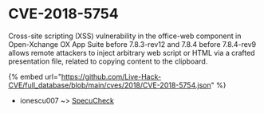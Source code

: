 # CVE-2018-5754

Cross-site scripting (XSS) vulnerability in the office-web component in Open-Xchange OX App Suite before 7.8.3-rev12 and 7.8.4 before 7.8.4-rev9 allows remote attackers to inject arbitrary web script or HTML via a crafted presentation file, related to copying content to the clipboard.

{% embed url="https://github.com/Live-Hack-CVE/full_database/blob/main/cves/2018/CVE-2018-5754.json" %}


* ionescu007 ~> [SpecuCheck](https://www.alice-snow.ru/2018/database/cve-2018-5754/specucheck-ionescu007)